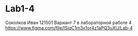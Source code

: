# Lab1-4
Соколков Иван 121501
Вариант 7 в лабораторной работе 4
https://www.figma.com/file/ISiqC1m3x1or4z1aPQ3uXU/Lab-4
